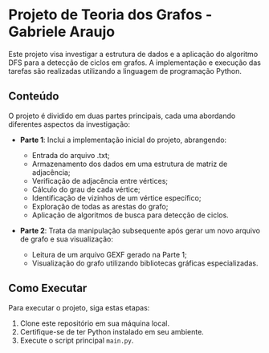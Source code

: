 # Projeto de Teoria dos Grafos - Gabriele Araujo

Este projeto visa investigar a estrutura de dados e a aplicação do algoritmo DFS para a detecção de ciclos em grafos. A implementação e execução das tarefas são realizadas utilizando a linguagem de programação Python.


## Conteúdo

O projeto é dividido em duas partes principais, cada uma abordando diferentes aspectos da investigação:

- **Parte 1**: Inclui a implementação inicial do projeto, abrangendo:
    - Entrada do arquivo .txt;
    - Armazenamento dos dados em uma estrutura de matriz de adjacência;
    - Verificação de adjacência entre vértices;
    - Cálculo do grau de cada vértice;
    - Identificação de vizinhos de um vértice específico;
    - Exploração de todas as arestas do grafo;
    - Aplicação de algoritmos de busca para detecção de ciclos.

- **Parte 2**: Trata da manipulação subsequente após gerar um novo arquivo de grafo e sua visualização:
    - Leitura de um arquivo GEXF gerado na Parte 1;
    - Visualização do grafo utilizando bibliotecas gráficas especializadas.

## Como Executar

Para executar o projeto, siga estas etapas:
1. Clone este repositório em sua máquina local.
2. Certifique-se de ter Python instalado em seu ambiente.
3. Execute o script principal `main.py`.

